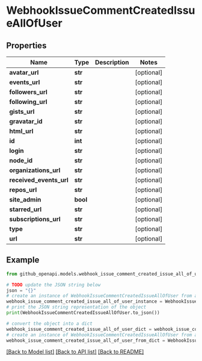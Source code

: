 # WebhookIssueCommentCreatedIssueAllOfUser


## Properties

Name | Type | Description | Notes
------------ | ------------- | ------------- | -------------
**avatar_url** | **str** |  | [optional] 
**events_url** | **str** |  | [optional] 
**followers_url** | **str** |  | [optional] 
**following_url** | **str** |  | [optional] 
**gists_url** | **str** |  | [optional] 
**gravatar_id** | **str** |  | [optional] 
**html_url** | **str** |  | [optional] 
**id** | **int** |  | [optional] 
**login** | **str** |  | [optional] 
**node_id** | **str** |  | [optional] 
**organizations_url** | **str** |  | [optional] 
**received_events_url** | **str** |  | [optional] 
**repos_url** | **str** |  | [optional] 
**site_admin** | **bool** |  | [optional] 
**starred_url** | **str** |  | [optional] 
**subscriptions_url** | **str** |  | [optional] 
**type** | **str** |  | [optional] 
**url** | **str** |  | [optional] 

## Example

```python
from github_openapi.models.webhook_issue_comment_created_issue_all_of_user import WebhookIssueCommentCreatedIssueAllOfUser

# TODO update the JSON string below
json = "{}"
# create an instance of WebhookIssueCommentCreatedIssueAllOfUser from a JSON string
webhook_issue_comment_created_issue_all_of_user_instance = WebhookIssueCommentCreatedIssueAllOfUser.from_json(json)
# print the JSON string representation of the object
print(WebhookIssueCommentCreatedIssueAllOfUser.to_json())

# convert the object into a dict
webhook_issue_comment_created_issue_all_of_user_dict = webhook_issue_comment_created_issue_all_of_user_instance.to_dict()
# create an instance of WebhookIssueCommentCreatedIssueAllOfUser from a dict
webhook_issue_comment_created_issue_all_of_user_from_dict = WebhookIssueCommentCreatedIssueAllOfUser.from_dict(webhook_issue_comment_created_issue_all_of_user_dict)
```
[[Back to Model list]](../README.md#documentation-for-models) [[Back to API list]](../README.md#documentation-for-api-endpoints) [[Back to README]](../README.md)


